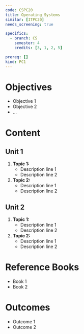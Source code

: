 ```yaml
---
code: CSPC20
title: Operating Systems
similar: [ITPC20]
needs_screening: true

specifics:
  - branch: CS
    semester: 4
    credits: [3, 1, 2, 5]

prereq: []
kind: PC1
---
```


# Objectives

- Objective 1
- Objective 2
- ...

# Content

## Unit 1

1. **Topic 1:**
   - Description line 1
   - Description line 2
2. **Topic 2:**
   - Description line 1
   - Description line 2

## Unit 2

1. **Topic 1:**
   - Description line 1
   - Description line 2
2. **Topic 2:**
   - Description line 1
   - Description line 2

# Reference Books

- Book 1
- Book 2

# Outcomes

- Outcome 1
- Outcome 2

